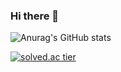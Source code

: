 ### Hi there 👋
![Anurag's GitHub stats](https://github-readme-stats.vercel.app/api?username=swKDH&show_icons=true&theme=solarized-light)


[![solved.ac tier](http://mazassumnida.wtf/api/generate_badge?boj=531kdh)](https://solved.ac/wlddj14)

<!--
**swKDH/swKDH** is a ✨ _special_ ✨ repository because its `README.md` (this file) appears on your GitHub profile.

Here are some ideas to get you started:

- 🔭 I’m currently working on ...
- 🌱 I’m currently learning ...
- 👯 I’m looking to collaborate on ...
- 🤔 I’m looking for help with ...
- 💬 Ask me about ...
- 📫 How to reach me: ...
- 😄 Pronouns: ...
- ⚡ Fun fact: ...
-->
